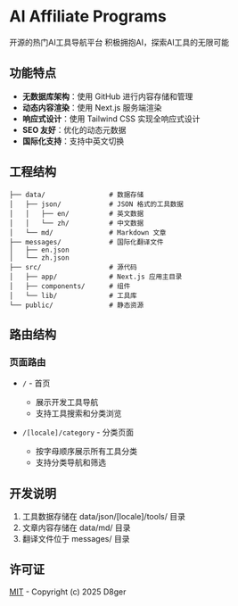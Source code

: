# AI Affiliate Programs

开源的热门AI工具导航平台
积极拥抱AI，探索AI工具的无限可能

## 功能特点

- **无数据库架构**：使用 GitHub 进行内容存储和管理
- **动态内容渲染**：使用 Next.js 服务端渲染
- **响应式设计**：使用 Tailwind CSS 实现全响应式设计
- **SEO 友好**：优化的动态元数据
- **国际化支持**：支持中英文切换

## 工程结构
```
├── data/                # 数据存储
│   ├── json/            # JSON 格式的工具数据
│   │   ├── en/          # 英文数据
│   │   └── zh/          # 中文数据
│   └── md/              # Markdown 文章
├── messages/            # 国际化翻译文件
│   ├── en.json       
│   └── zh.json
├── src/                 # 源代码
│   ├── app/             # Next.js 应用主目录
│   ├── components/      # 组件
│   └── lib/             # 工具库
└── public/              # 静态资源
```

## 路由结构

### 页面路由

- `/` - 首页
  - 展示开发工具导航
  - 支持工具搜索和分类浏览

- `/[locale]/category` - 分类页面
  - 按字母顺序展示所有工具分类
  - 支持分类导航和筛选


## 开发说明
1. 工具数据存储在 data/json/[locale]/tools/ 目录
2. 文章内容存储在 data/md/ 目录
3. 翻译文件位于 messages/ 目录


## 许可证

[MIT](LICENSE) - Copyright (c) 2025 D8ger